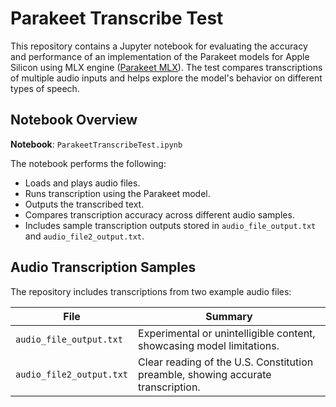 # Parakeet Transcribe Test

This repository contains a Jupyter notebook for evaluating the accuracy and performance of an implementation of the Parakeet models for Apple Silicon using MLX engine ([Parakeet MLX](https://github.com/senstella/parakeet-mlx)). The test compares transcriptions of multiple audio inputs and helps explore the model's behavior on different types of speech.

## Notebook Overview

**Notebook**: `ParakeetTranscribeTest.ipynb`

The notebook performs the following:

- Loads and plays audio files.
- Runs transcription using the Parakeet model.
- Outputs the transcribed text.
- Compares transcription accuracy across different audio samples.
- Includes sample transcription outputs stored in `audio_file_output.txt` and `audio_file2_output.txt`.

## Audio Transcription Samples

The repository includes transcriptions from two example audio files:

| File                   | Summary                                                                 |
|------------------------|-------------------------------------------------------------------------|
| `audio_file_output.txt` | Experimental or unintelligible content, showcasing model limitations.   |
| `audio_file2_output.txt` | Clear reading of the U.S. Constitution preamble, showing accurate transcription. |